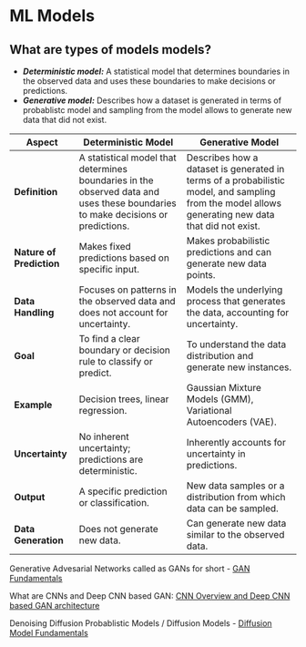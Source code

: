 # ML Models

## What are types of models models?

- ***Deterministic model:***  A statistical model that determines boundaries in the observed data and uses these boundaries to make decisions or predictions.
- ***Generative model:*** Describes how a dataset is generated in terms of probablistc model and sampling from the model allows to generate new data that did not exist.

| **Aspect** | **Deterministic Model** | **Generative Model** |
| --- | --- | --- |
| **Definition** | A statistical model that determines boundaries in the observed data and uses these boundaries to make decisions or predictions. | Describes how a dataset is generated in terms of a probabilistic model, and sampling from the model allows generating new data that did not exist. |
| **Nature of Prediction** | Makes fixed predictions based on specific input. | Makes probabilistic predictions and can generate new data points. |
| **Data Handling** | Focuses on patterns in the observed data and does not account for uncertainty. | Models the underlying process that generates the data, accounting for uncertainty. |
| **Goal** | To find a clear boundary or decision rule to classify or predict. | To understand the data distribution and generate new instances. |
| **Example** | Decision trees, linear regression. | Gaussian Mixture Models (GMM), Variational Autoencoders (VAE). |
| **Uncertainty** | No inherent uncertainty; predictions are deterministic. | Inherently accounts for uncertainty in predictions. |
| **Output** | A specific prediction or classification. | New data samples or a distribution from which data can be sampled. |
| **Data Generation** | Does not generate new data. | Can generate new data similar to the observed data. |

Generative Advesarial Networks called as GANs for short - [GAN Fundamentals](gan_overview.md)

What are CNNs and Deep CNN based GAN: [CNN Overview and Deep CNN based GAN architecture](overview_cnns.md)

Denoising Diffusion Probablistic Models / Diffusion Models - [Diffusion Model Fundamentals](diffusion_models_overview.md)